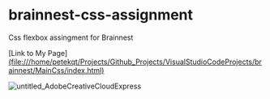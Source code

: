 # brainnest-css-assignment
Css flexbox assingment for Brainnest

[Link to My Page][(file:///home/petekqt/Projects/Github_Projects/VisualStudioCodeProjects/brainnest/MainCss/index.html)](https://petekgithub.github.io/brainnest-css-assignment/)

![untitled_AdobeCreativeCloudExpress](https://user-images.githubusercontent.com/38165351/170835486-c7291274-dd38-4786-b10e-cb28c4b9e149.gif)
